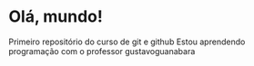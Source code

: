 # Olá, mundo!
 Primeiro repositório do curso de git e github
Estou aprendendo programação com o professor gustavoguanabara